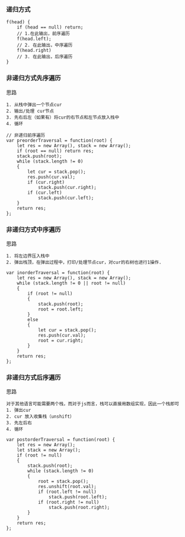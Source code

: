 ### 递归方式
```
f(head) {
    if (head == null) return;
    // 1.在此输出，前序遍历
    f(head.left);
    // 2. 在此输出，中序遍历
    f(head.right)
    // 3. 在此输出，后序遍历
}
```
### 非递归方式先序遍历
思路

    1. 从栈中弹出一个节点cur
    2. 输出/处理 cur节点
    3. 先右后左（如果有）将cur的右节点和左节点放入栈中
    4. 循环
```
// 非递归前序遍历
var preorderTraversal = function(root) {
    let res = new Array(), stack = new Array();
    if (root == null) return res;
    stack.push(root);
    while (stack.length != 0)
    {
        let cur = stack.pop();
        res.push(cur.val);
        if (cur.right)
            stack.push(cur.right);
        if (cur.left)
            stack.push(cur.left);
    }
    return res;
};
```
### 非递归方式中序遍历
思路

    1. 将左边界压入栈中
    2. 弹出栈顶，在弹出过程中，打印/处理节点cur，对cur的右树也进行1操作.
```
var inorderTraversal = function(root) {
    let res = new Array(), stack = new Array();
    while (stack.length != 0 || root != null)
    {
        if (root != null)
        {
            stack.push(root);
            root = root.left;
        }
        else
        {
            let cur = stack.pop();
            res.push(cur.val);
            root = cur.right;
        }
    }
    return res;
};
```
### 非递归方式后序遍历
思路

    对于其他语言可能需要两个栈，而对于js而言，栈可以直接用数组实现，因此一个栈即可
    1. 弹出cur
    2. cur 放入收集栈（unshift）
    3. 先左后右
    4. 循环
```
var postorderTraversal = function(root) {
    let res = new Array();
    let stack = new Array();
    if (root != null)
    {
        stack.push(root);
        while (stack.length != 0)
        {
            root = stack.pop();
            res.unshift(root.val);
            if (root.left != null)
                stack.push(root.left);
            if (root.right != null)
                stack.push(root.right);
        }
    }
    return res;
};
```